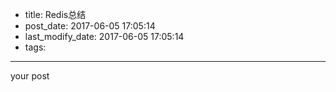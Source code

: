 * title: Redis总结
* post_date: 2017-06-05 17:05:14
* last_modify_date: 2017-06-05 17:05:14
* tags:
---
your post
